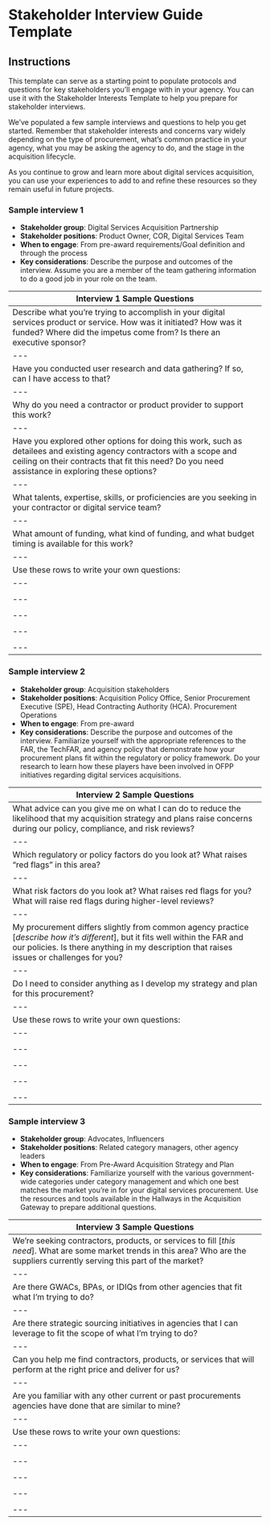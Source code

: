 # Stakeholder Interview Guide Template

## Instructions

This template can serve as a starting point to populate protocols and questions for key stakeholders you’ll engage with in your agency. You can use it with the Stakeholder Interests Template to help you prepare for stakeholder interviews.

We’ve populated a few sample interviews and questions to help you get started. Remember that stakeholder interests and concerns vary widely depending on the type of procurement, what’s common practice in your agency, what you may be asking the agency to do, and the stage in the acquisition lifecycle.

As you continue to grow and learn more about digital services acquisition, you can use your experiences to add to and refine these resources so they remain useful in future projects.

### Sample interview 1

- **Stakeholder group**: Digital Services Acquisition Partnership
- **Stakeholder positions**: Product Owner, COR, Digital Services Team
- **When to engage**: From pre-award requirements/Goal definition and through the process
- **Key considerations**: Describe the purpose and outcomes of the interview. Assume you are a member of the team gathering information to do a good job in your role on the team.

| **Interview 1 Sample Questions** |
| --- |
| Describe what you’re trying to accomplish in your digital services product or service. How was it initiated? How was it funded? Where did the impetus come from? Is there an executive sponsor? |
| --- |
| Have you conducted user research and data gathering? If so, can I have access to that? |
| --- |
| Why do you need a contractor or product provider to support this work? |
| --- |
| Have you explored other options for doing this work, such as detailees and existing agency contractors with a scope and ceiling on their contracts that fit this need? Do you need assistance in exploring these options? |
| --- |
| What talents, expertise, skills, or proficiencies are you seeking in your contractor or digital service team? |
| --- |
| What amount of funding, what kind of funding, and what budget timing is available for this work? |
| --- |
| Use these rows to write your own questions: |
| --- |
|     |
| --- |
|     |
| --- |
|     |
| --- |
|     |
| --- |

### Sample interview 2

- **Stakeholder group**: Acquisition stakeholders
- **Stakeholder positions**: Acquisition Policy Office, Senior Procurement Executive (SPE), Head Contracting Authority (HCA). Procurement Operations
- **When to engage**: From pre-award
- **Key considerations**: Describe the purpose and outcomes of the interview. Familiarize yourself with the appropriate references to the FAR, the TechFAR, and agency policy that demonstrate how your procurement plans fit within the regulatory or policy framework. Do your research to learn how these players have been involved in OFPP initiatives regarding digital services acquisitions.

| **Interview 2 Sample Questions** |
| --- |
| What advice can you give me on what I can do to reduce the likelihood that my acquisition strategy and plans raise concerns during our policy, compliance, and risk reviews? |
| --- |
| Which regulatory or policy factors do you look at? What raises “red flags” in this area? |
| --- |
| What risk factors do you look at? What raises red flags for you? What will raise red flags during higher-level reviews? |
| --- |
| My procurement differs slightly from common agency practice \[_describe how it’s different_\], but it fits well within the FAR and our policies. Is there anything in my description that raises issues or challenges for you? |
| --- |
| Do I need to consider anything as I develop my strategy and plan for this procurement? |
| --- |
| Use these rows to write your own questions: |
| --- |
|     |
| --- |
|     |
| --- |
|     |
| --- |
|     |
| --- |

### Sample interview 3

- **Stakeholder group**: Advocates, Influencers
- **Stakeholder positions**: Related category managers, other agency leaders
- **When to engage**: From Pre-Award Acquisition Strategy and Plan
- **Key considerations**: Familiarize yourself with the various government-wide categories under category management and which one best matches the market you’re in for your digital services procurement. Use the resources and tools available in the Hallways in the Acquisition Gateway to prepare additional questions.

| **Interview 3 Sample Questions** |
| --- |
| We’re seeking contractors, products, or services to fill \[_this need_\]. What are some market trends in this area? Who are the suppliers currently serving this part of the market? |
| --- |
| Are there GWACs, BPAs, or IDIQs from other agencies that fit what I’m trying to do? |
| --- |
| Are there strategic sourcing initiatives in agencies that I can leverage to fit the scope of what I’m trying to do? |
| --- |
| Can you help me find contractors, products, or services that will perform at the right price and deliver for us? |
| --- |
| Are you familiar with any other current or past procurements agencies have done that are similar to mine? |
| --- |
| Use these rows to write your own questions: |
| --- |
|     |
| --- |
|     |
| --- |
|     |
| --- |
|     |
| --- |
